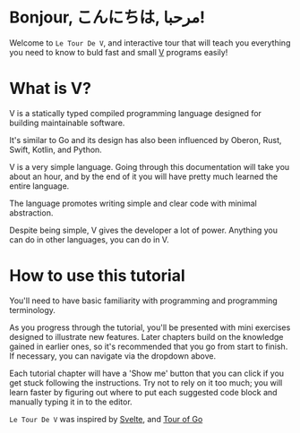 # Bonjour, こんにちは, مرحبا!

Welcome to `Le Tour De V`, and interactive tour that will teach you
everything you need to know to buld fast and small
[V](https://vlang.io) programs easily!


# What is V?

V is a statically typed compiled programming language designed for
building maintainable software.

It's similar to Go and its design has also been influenced by Oberon,
Rust, Swift, Kotlin, and Python.

V is a very simple language. Going through this documentation will
take you about an hour, and by the end of it you will have pretty much
learned the entire language.

The language promotes writing simple and clear code with minimal
abstraction.

Despite being simple, V gives the developer a lot of power. Anything
you can do in other languages, you can do in V.


# How to use this tutorial
You'll need to have basic familiarity with programming and programming
terminology.

As you progress through the tutorial, you'll be presented with mini
exercises designed to illustrate new features. Later chapters build on
the knowledge gained in earlier ones, so it's recommended that you go
from start to finish. If necessary, you can navigate via the dropdown
above.


Each tutorial chapter will have a 'Show me' button that you can click
if you get stuck following the instructions. Try not to rely on it too
much; you will learn faster by figuring out where to put each
suggested code block and manually typing it in to the editor.

<footer>

`Le Tour De V` was inspired by [Svelte](https://svelte.dev), and [Tour
of Go](https://tour.golang.org/)

</footer>
